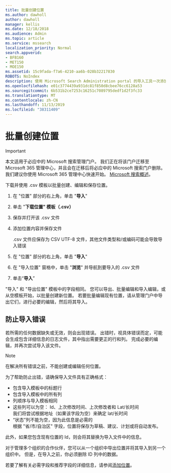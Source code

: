 ```yaml
---
title: 批量创建位置
ms.author: dawholl
author: dawholl
manager: kellis
ms.date: 12/18/2018
ms.audience: Admin
ms.topic: article
ms.service: mssearch
localization_priority: Normal
search.appverid:
- BFB160
- MET150
- MOE150
ms.assetid: 15c9fada-f7a6-4210-aa6b-028b32217830
ROBOTS: NoIndex
description: 使用 Microsoft Search Administration portal 的导入工具一次添加多个位置
ms.openlocfilehash: e01c3774439a931dc81f850d8cbee76cc6128a53
ms.sourcegitcommit: 6b531b2ce7253c16251c7089795dedf1d2f3fc33
ms.translationtype: MT
ms.contentlocale: zh-CN
ms.lasthandoff: 11/13/2019
ms.locfileid: "38311409"
---
```

# <a name="bulk-create-locations"></a>批量创建位置

> [!IMPORTANT]
> 本文适用于必应中的 Microsoft 搜索管理门户。 我们正在将该门户迁移至 Microsoft 365 管理中心，并且会在迁移后将必应中的 Microsoft 搜索门户删除。 我们建议你使用 Microsoft 365 管理中心快速开始。 [Microsoft 搜索概述](overview-microsoft-search.md)。
    
下载并使用 .csv 模板以批量创建、编辑和保存位置。 
  
1. 在 "位置" 部分的右上角，单击 "**导入**"
    
2. 单击 "**下载位置" 模板（.csv）**
    
3. 保存并打开该 .csv 文件
    
4. 添加位置内容并保存文件

    .csv 文件应保存为 CSV UTF-8 文件，其他文件类型和/或编码可能会导致导入错误
    
5. 在 "位置" 部分的右上角，单击 "**导入**"
    
6. 在 "导入位置" 窗格中，单击 "**浏览**" 并导航到要导入的 .csv 文件 
    
7. 单击“**导入**”

"导入" 和 "导出位置" 模板中的字段相同。 您可以导出、批量编辑和导入编辑，或从空模板开始，以批量创建新位置。 若要批量编辑现有位置，请从管理门户中导出它们，进行必要的编辑，然后将其导入。

## <a name="prevent-import-errors"></a>防止导入错误  
若所需的任何数据缺失或无效，则会出现错误。 出错时，视具体错误而定，可能会生成包含详细信息的日志文件，其中指出需要更正的行和列。 完成必要的编辑，并再次尝试导入该文件。
  
> [!NOTE]
> 在解决所有错误之前，不能创建或编辑任何位置。 

为了帮助防止出错，请确保导入文件具有正确格式：
- 包含导入模板中的标题行
- 包含导入模板中的所有列
- 列顺序与导入模板相同
- 这些列可以为空： Id、上次修改时间、上次修改者和 Lat/长时间  
我们将尝试根据地址（如果该字段为空）来确定 lat/长时间
- “状态”列不能为空，因为此信息是必需的  
根据 "省/市/自治区" 字段，位置将保存为草稿、建议、计划或将自动发布。

此外，如果您包含现有位置的 Id，则会将其替换为导入文件中的信息。

对于管理多个组织的合作伙伴，您可以从一个组织中导出位置并将其导入到另一个组织中。 但是，在导入之前，你必须删除 ID 列中的数据。
  
若要了解有关必需字段和推荐字段的详细信息，请参阅[添加位置](add-a-location.md)。

  

